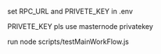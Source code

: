 set RPC_URL and PRIVETE_KEY in .env

PRIVETE_KEY pls use masternode privatekey

run node scripts/testMainWorkFlow.js


